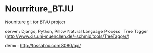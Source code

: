 # Nourriture_BTJU
Nourriture git for BTJU project

server : Django, Python, Pillow
Natural Language Process : Tree Tagger (http://www.cis.uni-muenchen.de/~schmid/tools/TreeTagger/)

demo : http://tossabox.com:8080/api/